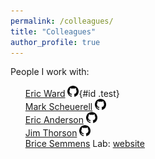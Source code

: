 ```yaml
---
permalink: /colleagues/
title: "Colleagues"
author_profile: true
---
```


<style>
ul {
  list-style-type: none;
}
ul.test {
  list-style-type: bullet;
}
</style>

People I work with:

* [Eric Ward](https://eric-ward.github.io/) <a href="https://github.com/eric-ward"><img src="/images/github.svg" height="18" width="18"></a>{#id .test}
* [Mark Scheuerell](https://http://faculty.washington.edu/scheuerl/) <a href="https://github.com/mdscheuerell"><img src="/images/github.svg" height="18" width="18"></a>
* [Eric Anderson](http://eriqande.netlify.com/) <a href="https://github.com/eriqande"><img src="/images/github.svg" height="18" width="18"></a>
* [Jim Thorson](https://sites.google.com/site/thorsonresearch/) <a href="https://github.com/James-Thorson"><img src="/images/github.svg" height="18" width="18"></a>
* [Brice Semmens](http://scrippsscholars.ucsd.edu/bsemmens/biocv) Lab: [website](http://www.semmenslab.org/)